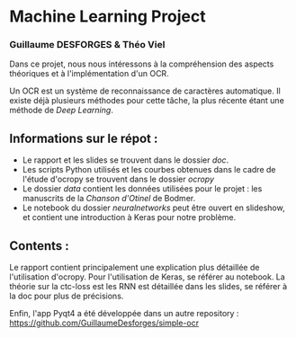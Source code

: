 # Machine Learning Project

### Guillaume DESFORGES & Théo Viel

Dans ce projet, nous nous intéressons à la compréhension des aspects théoriques et à l'implémentation d'un OCR.

Un OCR est un système de reconnaissance de caractères automatique.
Il existe déjà plusieurs méthodes pour cette tâche, la plus récente étant une méthode de *Deep Learning*.

## Informations sur le répot :

* Le rapport et les slides se trouvent dans le dossier *doc*.
* Les scripts Python utilisés et les courbes obtenues dans le cadre de l'étude d'ocropy se trouvent dans le dossier *ocropy*
* Le dossier *data* contient les données utilisées pour le projet : les manuscrits de la *Chanson d'Otinel* de Bodmer.
* Le notebook du dossier *neuralnetworks* peut être ouvert en slideshow, et contient une introduction à Keras pour notre problème.

## Contents :

Le rapport contient principalement une explication plus détaillée de l'utilisation d'ocropy.
Pour l'utilisation de Keras, se référer au notebook.
La théorie sur la ctc-loss est les RNN est détaillée dans les slides, se référer à la doc pour plus de précisions.

Enfin, l'app Pyqt4 a été développée dans un autre repository : 
https://github.com/GuillaumeDesforges/simple-ocr
